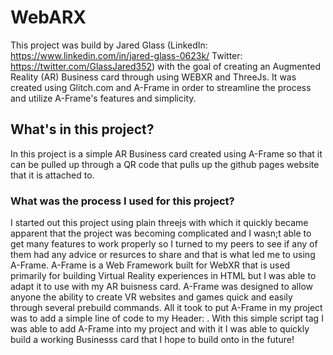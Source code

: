 # WebARX

This project was build by Jared Glass (LinkedIn: https://www.linkedin.com/in/jared-glass-0623k/ Twitter: https://twitter.com/GlassJared352) with the goal of creating an Augmented Reality (AR) Business card through using WEBXR and ThreeJs. It was created using Glitch.com and A-Frame in order to streamline the process and utilize A-Frame's features and simplicity.

## What's in this project?

In this project is a simple AR Business card created using A-Frame so that it can be pulled up through a QR code that pulls up the github pages website that it is attached to.

### What was the process I used for this project?

I started out this project using plain threejs with which it quickly became apparent that the project was becoming complicated and I wasn;t able to get many features to work properly so I turned to my peers to see if any of them had any advice or resurces to share and that is what led me to using A-Frame. A-Frame is a Web Framework built for WebXR that is used primarily for building Virtual Reality experiences in HTML but I was able to adapt it to use with my AR buisness card. A-Frame was designed to allow anyone the ability to create VR websites and games quick and easily through several prebuild commands. All it took to put A-Frame in my project was to add a simple line of code to my Header: <script src="https://aframe.io/releases/1.2.0/aframe.min.js"></script>. With this simple script tag I was able to add A-Frame into my project and with it I was able to quickly build a working Businesss card that I hope to build onto in the future!